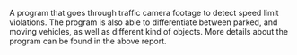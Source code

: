 A program that goes through traffic camera footage to detect speed limit violations. The program is also able to differentiate between parked, and moving vehicles, as well as different kind of objects. More details about the program can be found in the above report.
